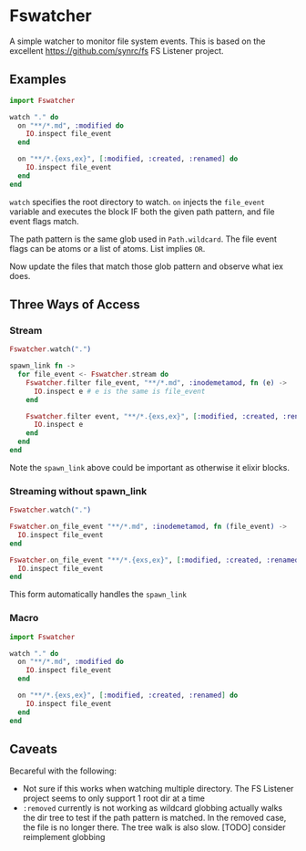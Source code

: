 Fswatcher
=========

A simple watcher to monitor file system events. This is based on the excellent
https://github.com/synrc/fs FS Listener project.

## Examples

```elixir
import Fswatcher

watch "." do
  on "**/*.md", :modified do
    IO.inspect file_event
  end

  on "**/*.{exs,ex}", [:modified, :created, :renamed] do
    IO.inspect file_event
  end
end
```

`watch` specifies the root directory to watch. `on` injects the `file_event` variable
and executes the block IF both the given path pattern, and file event flags match.

The path pattern is the same glob used in `Path.wildcard`. The file event flags
can be atoms or a list of atoms. List implies `OR`.

Now update the files that match those glob pattern and observe what iex does.

## Three Ways of Access

### Stream

```elixir
Fswatcher.watch(".")

spawn_link fn ->
  for file_event <- Fswatcher.stream do
    Fswatcher.filter file_event, "**/*.md", :inodemetamod, fn (e) ->
      IO.inspect e # e is the same is file_event
    end

    Fswatcher.filter event, "**/*.{exs,ex}", [:modified, :created, :renamed], fn (event) ->
      IO.inspect e
    end
  end
end
```

Note the `spawn_link` above could be important as otherwise it elixir blocks.

### Streaming without spawn_link

```elixir
Fswatcher.watch(".")

Fswatcher.on_file_event "**/*.md", :inodemetamod, fn (file_event) ->
  IO.inspect file_event
end

Fswatcher.on_file_event "**/*.{exs,ex}", [:modified, :created, :renamed], fn (file_event) ->
  IO.inspect file_event
end
```

This form automatically handles the `spawn_link`

### Macro

```elixir
import Fswatcher

watch "." do
  on "**/*.md", :modified do
    IO.inspect file_event
  end

  on "**/*.{exs,ex}", [:modified, :created, :renamed] do
    IO.inspect file_event
  end
end
```

## Caveats

Becareful with the following:

- Not sure if this works when watching multiple directory. The FS Listener project
  seems to only support 1 root dir at a time
- `:removed` currently is not working as wildcard globbing actually walks the dir
  tree to test if the path pattern is matched. In the removed case, the file is
  no longer there. The tree walk is also slow. [TODO] consider reimplement globbing




